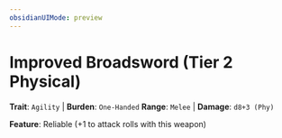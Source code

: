 ```yaml
---
obsidianUIMode: preview
---
```

# Improved Broadsword (Tier 2 Physical)

**Trait**: `Agility` | **Burden**: `One-Handed`
**Range**: `Melee` | **Damage**: `d8+3 (Phy)`

**Feature**: Reliable (+1 to attack rolls with this weapon)
